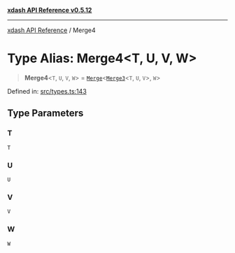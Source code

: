 [**xdash API Reference v0.5.12**](index.md)

***

[xdash API Reference](/xdash/api/index.md) / Merge4

# Type Alias: Merge4\<T, U, V, W\>

> **Merge4**\<`T`, `U`, `V`, `W`\> = [`Merge`](/xdash/api/TypeAlias.Merge.md)\<[`Merge3`](/xdash/api/TypeAlias.Merge3.md)\<`T`, `U`, `V`\>, `W`\>

Defined in: [src/types.ts:143](https://github.com/shtse8/xdash/blob/ed88c6e7ad3be9e5e1e06776f9ca07ed27d97c13/src/types.ts#L143)

## Type Parameters

### T

`T`

### U

`U`

### V

`V`

### W

`W`

